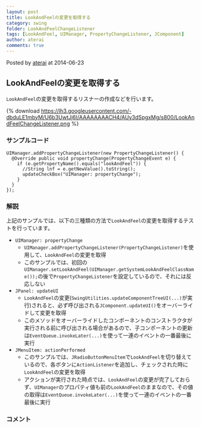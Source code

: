```yaml
---
layout: post
title: LookAndFeelの変更を取得する
category: swing
folder: LookAndFeelChangeListener
tags: [LookAndFeel, UIManager, PropertyChangeListener, JComponent]
author: aterai
comments: true
---
```


Posted by [aterai](http://terai.xrea.jp/aterai.html) at 2014-06-23

## LookAndFeelの変更を取得する
`LookAndFeel`の変更を取得するリスナーの作成などを行います。

{% download https://lh3.googleusercontent.com/-dbduLE1mbyM/U6b3UwtJj6I/AAAAAAAACH4/AUy3dSpgxMg/s800/LookAndFeelChangeListener.png %}

### サンプルコード
<pre class="prettyprint"><code>UIManager.addPropertyChangeListener(new PropertyChangeListener() {
  @Override public void propertyChange(PropertyChangeEvent e) {
    if (e.getPropertyName().equals("lookAndFeel")) {
      //String lnf = e.getNewValue().toString();
      updateCheckBox("UIManager: propertyChange");
    }
  }
});
</code></pre>

### 解説
上記のサンプルでは、以下の三種類の方法で`LookAndFeel`の変更を取得するテストを行っています。

- `UIManager: propertyChange`
    - `UIManager.addPropertyChangeListener(PropertyChangeListener)`を使用して、`LookAndFeel`の変更を取得
    - このサンプルでは、初回の`UIManager.setLookAndFeel(UIManager.getSystemLookAndFeelClassName());`の後で`PropertyChangeListener`を設定しているので、それには反応しない
- `JPanel: updateUI`
    - `LookAndFeel`の変更(`SwingUtilities.updateComponentTreeUI(...)`が実行)されると、必ず呼び出される`JComponent.updateUI()`をオーバーライドして変更を取得
    - このメソッドをオーバーライドしたコンポーネントのコンストラクタが実行される前に呼び出される場合があるので、子コンポーネントの更新は`EventQueue.invokeLater(...)`を使って一連のイベントの一番最後に実行
- `JMenuItem: actionPerformed`
    - このサンプルでは、`JRadioButtonMenuItem`で`LookAndFeel`を切り替えているので、各ボタンに`ActionListener`を追加し、チェックされた時に`LookAndFeel`の変更を取得
    - アクションが実行された時点では、`LookAndFeel`の変更が完了しておらず、`UIManager`のプロパティ値も前の`LookAndFeel`のままなので、その値の取得は`EventQueue.invokeLater(...)`を使って一連のイベントの一番最後に実行

<!-- dummy comment line for breaking list -->

### コメント
